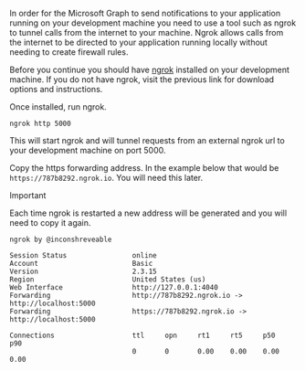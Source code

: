 <!-- markdownlint-disable MD002 MD041 -->

In order for the Microsoft Graph to send notifications to your application running on your development machine you need to use a tool such as ngrok to tunnel calls from the internet to your machine. Ngrok allows calls from the internet to be directed to your application running locally without needing to create firewall rules.

Before you continue you should have [ngrok](https://ngrok.com) installed on your development machine. If you do not have ngrok, visit the previous link for download options and instructions.

Once installed, run ngrok.

```shell
ngrok http 5000
```

This will start ngrok and will tunnel requests from an external ngrok url to your development machine on port 5000.

Copy the https forwarding address. In the example below that would be `https://787b8292.ngrok.io`. You will need this later.

> [!IMPORTANT]
> Each time ngrok is restarted a new address will be generated and you will need to copy it again.

```shell
ngrok by @inconshreveable

Session Status                online
Account                       Basic
Version                       2.3.15
Region                        United States (us)
Web Interface                 http://127.0.0.1:4040
Forwarding                    http://787b8292.ngrok.io -> http://localhost:5000
Forwarding                    https://787b8292.ngrok.io -> http://localhost:5000

Connections                   ttl     opn     rt1     rt5     p50     p90
                              0       0       0.00    0.00    0.00    0.00
```
